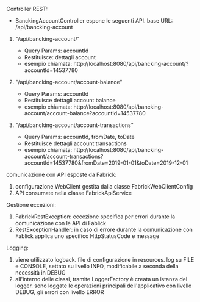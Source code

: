 Controller REST:
- BanckingAccountController espone le seguenti API. base URL: /api/bancking-account

1)	"/api/bancking-account/"
	-	Query Params: accountId
	-	Restituisce: dettagli account
	-	esempio chiamata: http://localhost:8080/api/bancking-account/?accountId=14537780

2)	"/api/bancking-account/account-balance"
	-	Query Params: accountId
	-	Restituisce dettagli account balance
	-	esempio chiamata: http://localhost:8080/api/bancking-account/account-balance?accountId=14537780

3)	"/api/bancking-account/account-transactions"
	-	Query Params: accountId, fromDate, toDate
	-	Restituisce dettagli account transactions
	-	esempio chiamata: http://localhost:8080/api/bancking-account/account-transactions?accountId=14537780&fromDate=2019-01-01&toDate=2019-12-01
	
comunicazione con API esposte da Fabrick:
1) configurazione WebClient gestita dalla classe FabrickWebClientConfig
2) API consumate nella classe FabrickApiService

Gestione eccezioni:
1) FabrickRestException: eccezione specifica per errori durante la comunicazione con le API di Fablick
2) RestExceptionHandler: in caso di errore durante la comunicazione con Fablick applica uno specifico HttpStatusCode e message

Logging:
1) viene utilizzato logback. file di configurazione in resources. log su FILE e CONSOLE, settato su livello INFO, modificabile a seconda della necessità in DEBUG
2) all'interno delle classi, tramite LoggerFactory è creata un istanza del logger. sono loggate le operazioni principali dell'applicativo con livello DEBUG, gli errori con livello ERROR
